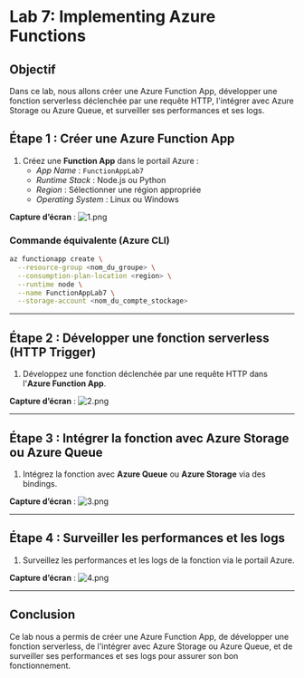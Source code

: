 
# Lab 7: Implementing Azure Functions

## Objectif
Dans ce lab, nous allons créer une Azure Function App, développer une fonction serverless déclenchée par une requête HTTP, l'intégrer avec Azure Storage ou Azure Queue, et surveiller ses performances et ses logs.

## Étape 1 : Créer une Azure Function App

1. Créez une **Function App** dans le portail Azure :
   - *App Name* : `FunctionAppLab7`
   - *Runtime Stack* : Node.js ou Python
   - *Region* : Sélectionner une région appropriée
   - *Operating System* : Linux ou Windows

**Capture d’écran** : ![1.png](screenshots/1.png)

### Commande équivalente (Azure CLI)
```bash
az functionapp create \
  --resource-group <nom_du_groupe> \
  --consumption-plan-location <region> \
  --runtime node \
  --name FunctionAppLab7 \
  --storage-account <nom_du_compte_stockage>
```

---

## Étape 2 : Développer une fonction serverless (HTTP Trigger)

1. Développez une fonction déclenchée par une requête HTTP dans l'**Azure Function App**.

**Capture d’écran** : ![2.png](screenshots/2.png)

---

## Étape 3 : Intégrer la fonction avec Azure Storage ou Azure Queue

1. Intégrez la fonction avec **Azure Queue** ou **Azure Storage** via des bindings.

**Capture d’écran** : ![3.png](screenshots/3.png)

---

## Étape 4 : Surveiller les performances et les logs

1. Surveillez les performances et les logs de la fonction via le portail Azure.

**Capture d’écran** : ![4.png](screenshots/4.png)

---

## Conclusion
Ce lab nous a permis de créer une Azure Function App, de développer une fonction serverless, de l'intégrer avec Azure Storage ou Azure Queue, et de surveiller ses performances et ses logs pour assurer son bon fonctionnement.

